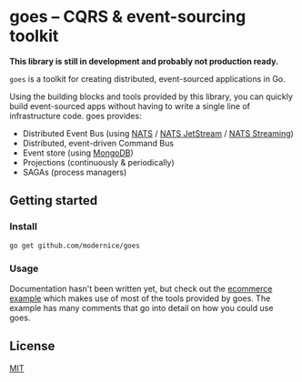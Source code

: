 # goes – CQRS & event-sourcing toolkit

**This library is still in development and probably not production ready.**

`goes` is a toolkit for creating distributed, event-sourced applications in Go.

Using the building blocks and tools provided by this library, you can quickly
build event-sourced apps without having to write a single line of infrastructure
code. goes provides:

- Distributed Event Bus (using [NATS](https://nats.io) /
  [NATS JetStream](https://docs.nats.io/nats-concepts/jetstream) /
  [NATS Streaming](https://docs.nats.io/legacy/stan))
- Distributed, event-driven Command Bus
- Event store (using [MongoDB](https://www.mongodb.com))
- Projections (continuously & periodically)
- SAGAs (process managers)

## Getting started

### Install

```sh
go get github.com/modernice/goes
```

### Usage

Documentation hasn't been written yet, but check out the
[ecommerce example](./examples/ecommerce) which makes use of most of the tools
provided by goes. The example has many comments that go into detail on how you
could use goes.

## License

[MIT](./LICENSE)
